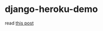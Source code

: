 # django-heroku-demo

read [this post](http://yuchan.github.io/2015/09/24/django-app-development-memo/)
